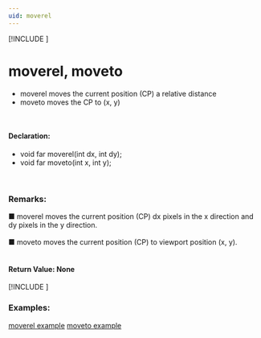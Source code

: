 ```yaml
---
uid: moverel
---
```

[!INCLUDE [](graphics_header.md)]
# moverel, moveto
* moverel moves the current position (CP) a relative distance
* moveto moves the CP to (x, y)

<br>

#### Declaration:
* void far moverel(int dx, int dy);
* void far moveto(int x, int y);

<br>

### Remarks:
■ moverel moves the current position (CP) dx pixels in the x direction and dy pixels in the y direction.<br><br>
■ moveto moves the current position (CP) to viewport position (x, y).<br><br>

#### Return Value:  None

[!INCLUDE [](portability.md)]

### Examples:
<div class="data"><a href="moverel_example.md">  moverel example</a> <a href="moveto_example.md">  moveto example </a>
</div>

<br>